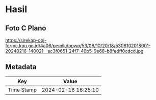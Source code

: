 # Hasil

## Foto C Plano

https://sirekap-obj-formc.kpu.go.id/4a06/pemilu/ppwp/53/06/10/20/18/5306102018001-20240216-140021--ac3f0651-24f7-46b5-9e68-b8fedff0cdcd.jpg


## Metadata

| Key        | Value               |
| ---------- | ------------------- |
| Time Stamp | 2024-02-16 16:25:10 |



